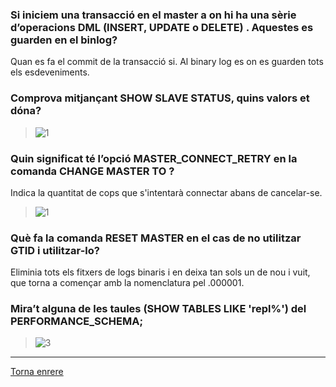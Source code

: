 ### Si iniciem una transacció en el master a on hi ha una sèrie d’operacions DML (INSERT, UPDATE o DELETE) . Aquestes es guarden en el binlog?  
Quan es fa el commit de la transacció si. Al binary log es on es guarden tots els esdeveniments.

### Comprova mitjançant SHOW SLAVE STATUS, quins valors et dóna?  
>  ![1](https://raw.githubusercontent.com/Josep88/MP10UF2-A5/master/img/exercici1/slave2/Captura4.JPG)  

### Quin significat té l’opció MASTER_CONNECT_RETRY en la comanda CHANGE MASTER TO ?   
Indica la quantitat de cops que s'intentarà connectar abans de cancelar-se.  
>  ![1](https://raw.githubusercontent.com/Josep88/MP10UF2-A5/master/img/exercici1/slave2/Captura3.JPG)  

### Què fa la comanda RESET MASTER en el cas de no utilitzar GTID i utilitzar-lo?  
Eliminia tots els fitxers de logs binaris i en deixa tan sols un de nou i vuit, que torna a començar amb la nomenclatura pel .000001.

### Mira’t alguna de les taules (SHOW TABLES LIKE 'repl%') del PERFORMANCE_SCHEMA;    
>  ![3](https://raw.githubusercontent.com/Josep88/MP10UF2-A5/master/img/exercici3/master/Captura5.PNG)  

***
[Torna enrere](https://github.com/Josep88/MP10UF2-A5)
